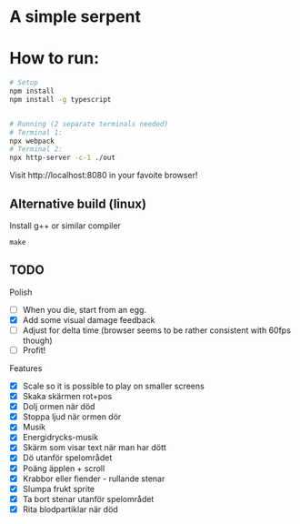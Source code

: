 # A simple serpent


# How to run:
```sh
# Setup
npm install
npm install -g typescript


# Running (2 separate terminals needed)
# Terminal 1:
npx webpack
# Terminal 2:
npx http-server -c-1 ./out
```

Visit http://localhost:8080 in your favoite browser!

## Alternative build (linux)

Install g++ or similar compiler

```
make
```

## TODO

Polish
- [ ] When you die, start from an egg.
- [x] Add some visual damage feedback
- [ ] Adjust for delta time (browser seems to be rather consistent with 60fps though)
- [ ] Profit!

Features
- [x] Scale so it is possible to play on smaller screens
- [x] Skaka skärmen rot+pos
- [x] Dolj ormen när död
- [x] Stoppa ljud när ormen dör
- [x] Musik
- [x] Energidrycks-musik
- [x] Skärm som visar text när man har dött
- [x] Dö utanför spelområdet
- [x] Poäng äpplen + scroll
- [x] Krabbor eller fiender - rullande stenar
- [x] Slumpa frukt sprite
- [x] Ta bort stenar utanför spelområdet
- [x] Rita blodpartiklar när död